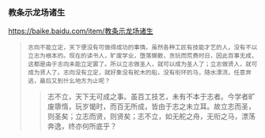 ### 教条示龙场诸生
https://baike.baidu.com/item/教条示龙场诸生
>`志向不能立定，天下便没有可做得成功的事情。虽然各种工匠有技能才艺的人，没有不以立志为根本的。现在的读书人，旷废学业，堕落懒散，贪玩而荒费时日，因此百事无成，这都是由于志向未能立定罢了。所以立志做圣人，就可以成为圣人了；立志做贤人，就可成为贤人了。志向没有立定，就好象没有舵木的船，没有衔环的马，随水漂流，任意奔逃，最后又到什幺地方为止呢？`
>>志不立，天下无可成之事。虽百工技艺，未有不本于志者。今学者旷废隳惰，玩岁愒时，而百无所成，皆由于志之未立耳。故立志而圣，则圣矣；立志而贤，则贤矣；志不立，如无舵之舟，无衔之马，漂荡奔逸，终亦何所底乎？